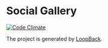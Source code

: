 # Social Gallery

[![Code Climate](https://codeclimate.com/github/PraxusGroup/social-gallery/badges/gpa.svg)](https://codeclimate.com/github/PraxusGroup/social-gallery)

The project is generated by [LoopBack](http://loopback.io).
